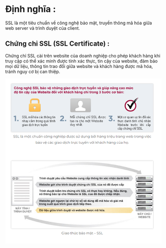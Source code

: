 # Định nghĩa :

SSL là một tiêu chuẩn về công nghệ bảo mật, truyền thông mã hóa giữa web server và trình duyệt của client.

## Chứng chỉ SSL (SSL Certificate) :

Chứng chỉ SSL cài trên website của doanh nghiệp cho phép khách hàng khi truy cập có thể xác minh được tính xác thực, tin cậy của website, đảm bảo mọi dữ liệu, thông tin trao đổi giữa website và khách hàng được mã hóa, tránh nguy cơ bị can thiệp.

![1](https://github.com/laitiennhanhoa/Thu-viec-tai-Nhan-Hoa/blob/main/images/SSL/1.png)

